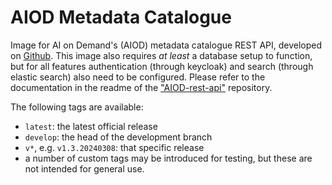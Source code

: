 # AIOD Metadata Catalogue

Image for AI on Demand's (AIOD) metadata catalogue REST API, developed on [Github](https://github.com/aiondemand/AIOD-rest-api/).
This image also requires _at least_ a database setup to function, but for all features authentication (through keycloak) and 
search (through elastic search) also need to be configured.
Please refer to the documentation in the readme of the ["AIOD-rest-api"](https://github.com/aiondemand/AIOD-rest-api) repository.

The following tags are available:

 - `latest`: the latest official release
 - `develop`: the head of the development branch
 - `v*`, e.g. `v1.3.20240308`: that specific release
 - a number of custom tags may be introduced for testing, but these are not intended for general use.
